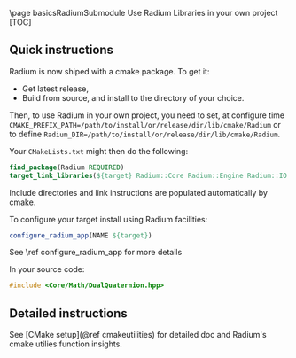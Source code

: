 \page basicsRadiumSubmodule Use Radium Libraries in your own project
[TOC]

## Quick instructions
Radium is now shiped with a cmake package. To get it:
 - Get latest release,
 - Build from source, and install to the directory of your choice.

Then, to use Radium in your own project, you need to set, at configure time `CMAKE_PREFIX_PATH=/path/to/install/or/release/dir/lib/cmake/Radium`
or to define `Radium_DIR=/path/to/install/or/release/dir/lib/cmake/Radium`.

Your `CMakeLists.txt` might then do the following:
~~~cmake
find_package(Radium REQUIRED)
target_link_libraries(${target} Radium::Core Radium::Engine Radium::IO Radium::Gui)
~~~
Include directories and link instructions are populated automatically by cmake.

To configure your target install using Radium facilities:
~~~cmake
configure_radium_app(NAME ${target})
~~~
See \ref configure_radium_app for more details

In your source code:
~~~cpp
#include <Core/Math/DualQuaternion.hpp>
~~~

## Detailed instructions
See [CMake setup](@ref cmakeutilities) for detailed doc and Radium's cmake utilies function insights.
